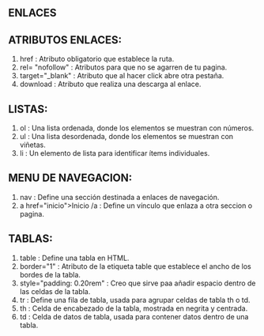 ## ENLACES 

## ATRIBUTOS ENLACES:

1. href : Atributo obligatorio que establece la ruta. 
2. rel= "nofollow" : Atributos para que no se agarren de tu pagina.
3. target="_blank" : Atributo que al hacer click abre otra pestaña. 
4. download : Atributo que realiza una descarga al enlace.

## LISTAS:

1. ol : Una lista ordenada, donde los elementos se muestran con números.
2. ul : Una lista desordenada, donde los elementos se muestran con viñetas.
3. li : Un elemento de lista para identificar ítems individuales.

## MENU DE NAVEGACION: 

1. nav : Define una sección destinada a enlaces de navegación.
2. a href="inicio">Inicio /a : Define un vínculo que enlaza a otra seccion o pagina. 

## TABLAS:

1. table : Define una tabla en HTML.
2. border="1" : Atributo de la etiqueta table que establece el ancho de los bordes de la tabla. 
3. style="padding: 0.20rem" : Creo que sirve paa añadir espacio dentro de las celdas de la tabla. 
4. tr : Define una fila de tabla, usada para agrupar celdas de tabla th o td.
5. th : Celda de encabezado de la tabla, mostrada en negrita y centrada.
6. td : Celda de datos de tabla, usada para contener datos dentro de una tabla.
